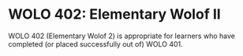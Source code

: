 # WOLO 402: Elementary Wolof II

WOLO 402 (Elementary Wolof 2) is appropriate for learners who have completed (or placed successfully out of) WOLO 401.